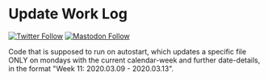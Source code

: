 # Update Work Log

[![Twitter Follow](https://img.shields.io/twitter/follow/matthias_code?style=social)](https://twitter.com/matthias_code) [![Mastodon Follow](https://img.shields.io/mastodon/follow/112079288247188162?domain=https%3A%2F%2Fmastodon.social&style=social)](https://mastodon.social/@matthias_code)

Code that is supposed to run on autostart, which updates a specific file ONLY on mondays with the current calendar-week and further date-details, in the format "Week 11: 2020.03.09 - 2020.03.13".
